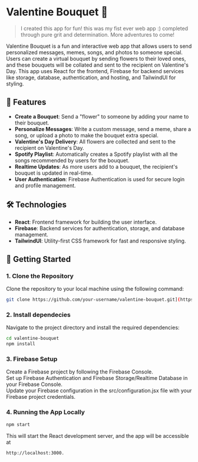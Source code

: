 # Valentine Bouquet 🌸
> I created this app for fun! this was my fist ever web app :) completed through pure grit and determination. More adventures to come!

Valentine Bouquet is a fun and interactive web app that allows users to send personalized messages, memes, songs, and photos to someone special. Users can create a virtual bouquet by sending flowers to their loved ones, and these bouquets will be collated and sent to the recipient on Valentine's Day. This app uses React for the frontend, Firebase for backend services like storage, database, authentication, and hosting, and TailwindUI for styling.

## 🎯 Features

- **Create a Bouquet**: Send a "flower" to someone by adding your name to their bouquet.
- **Personalize Messages**: Write a custom message, send a meme, share a song, or upload a photo to make the bouquet extra special.
- **Valentine's Day Delivery**: All flowers are collected and sent to the recipient on Valentine's Day.
- **Spotify Playlist**: Automatically creates a Spotify playlist with all the songs recommended by users for the bouquet.
- **Realtime Updates**: As more users add to a bouquet, the recipient's bouquet is updated in real-time.
- **User Authentication**: Firebase Authentication is used for secure login and profile management.

## 🛠 Technologies

- **React**: Frontend framework for building the user interface.
- **Firebase**: Backend services for authentication, storage, and database management.
- **TailwindUI**: Utility-first CSS framework for fast and responsive styling.

## 🚀 Getting Started

### 1. Clone the Repository

Clone the repository to your local machine using the following command:
```bash
git clone https://github.com/your-username/valentine-bouquet.git](https://github.com/heyitssakinah/valentinesproject2025.git
```
### 2. Install dependecies 

Navigate to the project directory and install the required dependencies:
```bash
cd valentine-bouquet
npm install
```

### 3. Firebase Setup

Create a Firebase project by following the Firebase Console.\
Set up Firebase Authentication and Firebase Storage/Realtime Database in your Firebase Console.\
Update your Firebase configuration in the src/configuration.jsx file with your Firebase project credentials.

### 4. Running the App Locally
```bash
npm start
```
This will start the React development server, and the app will be accessible at 
```bash
http://localhost:3000.
```




